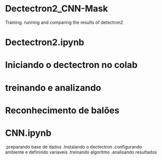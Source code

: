 # Dectectron2_CNN-Mask
 Training. running and comparing the results of detectron2

# Dectectron2.ipynb
 # Iniciando o dectectron no colab
 # treinando e analizando 
 # Reconhecimento de balões
 
# CNN.ipynb
  .preparando base de dados
  .Instalando o dectectron
  .configurando ambiente e definindo variaveis
  .treinando algoritmo
  .analisando resultados

